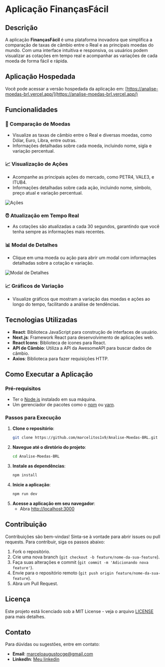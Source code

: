 # Aplicação FinançasFácil

## Descrição

A aplicação **FinançasFácil** é uma plataforma inovadora que simplifica a comparação de taxas de câmbio entre o Real e as principais moedas do mundo. Com uma interface intuitiva e responsiva, os usuários podem visualizar as cotações em tempo real e acompanhar as variações de cada moeda de forma fácil e rápida.

## Aplicação Hospedada

Você pode acessar a versão hospedada da aplicação em:
[https://analise-moedas-brl.vercel.app/](https://analise-moedas-brl.vercel.app/)

## Funcionalidades

### 💱 Comparação de Moedas
- Visualize as taxas de câmbio entre o Real e diversas moedas, como Dólar, Euro, Libra, entre outras.
- Informações detalhadas sobre cada moeda, incluindo nome, sigla e variação percentual.

### 📈 Visualização de Ações
- Acompanhe as principais ações do mercado, como PETR4, VALE3, e ITUB4.
- Informações detalhadas sobre cada ação, incluindo nome, símbolo, preço atual e variação percentual.

![Ações](https://example.com/imagem-acoes.png) <!-- Substitua pelo link da imagem real -->

### ⏰ Atualização em Tempo Real
- As cotações são atualizadas a cada 30 segundos, garantindo que você tenha sempre as informações mais recentes.

### 📊 Modal de Detalhes
- Clique em uma moeda ou ação para abrir um modal com informações detalhadas sobre a cotação e variação.

![Modal de Detalhes](https://example.com/imagem-modal.png) <!-- Substitua pelo link da imagem real -->

### 📈 Gráficos de Variação
- Visualize gráficos que mostram a variação das moedas e ações ao longo do tempo, facilitando a análise de tendências.


## Tecnologias Utilizadas

- **React**: Biblioteca JavaScript para construção de interfaces de usuário.
- **Next.js**: Framework React para desenvolvimento de aplicações web.
- **React Icons**: Biblioteca de ícones para React.
- **API de Câmbio**: Utiliza a API da AwesomeAPI para buscar dados de câmbio.
- **Axios**: Biblioteca para fazer requisições HTTP.

## Como Executar a Aplicação

### Pré-requisitos

- Ter o [Node.js](https://nodejs.org/) instalado em sua máquina.
- Um gerenciador de pacotes como o [npm](https://www.npmjs.com/) ou [yarn](https://yarnpkg.com/).

### Passos para Execução

1. **Clone o repositório**:
   ```bash
   git clone https://github.com/marcelitos1v9/Analise-Moedas-BRL.git
   ```
2. **Navegue até o diretório do projeto**:
   ```bash
   cd Analise-Moedas-BRL
   ```
3. **Instale as dependências**:
   ```bash
   npm install
   ```
4. **Inicie a aplicação**:
   ```bash
   npm run dev
   ```
5. **Acesse a aplicação em seu navegador**: 
   - Abra [http://localhost:3000](http://localhost:3000)

## Contribuição

Contribuições são bem-vindas! Sinta-se à vontade para abrir issues ou pull requests. Para contribuir, siga os passos abaixo:

1. Fork o repositório.
2. Crie uma nova branch (`git checkout -b feature/nome-da-sua-feature`).
3. Faça suas alterações e commit (`git commit -m 'Adicionando nova feature'`).
4. Envie para o repositório remoto (`git push origin feature/nome-da-sua-feature`).
5. Abra um Pull Request.

## Licença

Este projeto está licenciado sob a MIT License - veja o arquivo [LICENSE](LICENSE) para mais detalhes.

## Contato

Para dúvidas ou sugestões, entre em contato:
- **Email**: marceloaugustocge@gmail.com
- **LinkedIn**: [Meu linkedin](https://www.linkedin.com/in/marcelo-augusto-oo/)
